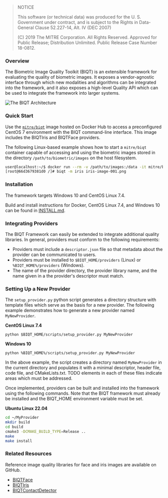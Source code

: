 > NOTICE
> 
> This software (or technical data) was produced for the U. S. Government under contract, and is subject to the Rights in Data-General Clause 52.227-14, Alt. IV (DEC 2007)
> 
> (C) 2019 The MITRE Corporation. All Rights Reserved.
> Approved for Public Release; Distribution Unlimited. Public Release Case Number 18-0812.

### Overview

The Biometric Image Quality Toolkit (BIQT) is an extensible framework for 
evaluating the quality of biometric images. It exposes a vendor-agnostic 
interface through which new modalities and algorithms can be integrated into the 
framework, and it also exposes a high-level Quality API which can be used to 
integrate the framework into larger systems.

![The BIQT Architecture](doc/biqt.png)

### Quick Start

Use the [`mitre/biqt`](https://hub.docker.com/r/mitre/biqt) image hosted on Docker Hub to access a preconfigured CentOS 7 environment with the BIQT
command-line interface. This image includes the BIQTIris and BIQTFace providers.

The following Linux-based example shows how to start a `mitre/biqt` container capable of accessing and using the 
biometric images stored in the directory `/path/to/biometric/images` on the host filesystem.

```bash
user@localhost:~/$ docker run --rm -v /path/to/images:/data -it mitre/biqt
[root@66d3679381d0 /]# biqt -m iris iris-image-001.png 
```

### Installation

The framework targets Windows 10 and CentOS Linux 7.4.

Build and install instructions for Docker, CentOS Linux 7.4, and Windows 10 can be found in [INSTALL.md](INSTALL.md).

### Integrating Providers

The BIQT Framework can easily be extended to integrate additional quality libraries. In general, providers
must conform to the following requirements:
  * Providers must include a `descriptor.json` file so that metadata about the provider can be communicated to users.
  * Providers must be installed to `$BIQT_HOME/providers` (Linux) or `%BIQT_HOME%/providers` (Windows).
  * The name of the provider directory, the provider library name, and the name given in a the provider's descriptor must match.

### Setting Up a New Provider

The `setup_provider.py` python script generates a directory structure with template files which
serve as the basis for a new provider. The following example demonstrates how to generate a
new provider named `MyNewProvider`.

**CentOS Linux 7.4**
```
python $BIQT_HOME/scripts/setup_provider.py MyNewProvider
```

**Windows 10**
```
python %BIQT_HOME%/scripts/setup_provider.py MyNewProvider
```

In the above example, the script creates a directory named `MyNewProvider` in the current directory and populates it with a 
minimal descriptor, header file, code file, and CMakeLists.txt. TODO elements in each of these files indicate areas 
which must be addressed.

Once implemented, providers can be built and installed into the framework using the following commands. Note that the BIQT
framework must already be installed and the BIQT_HOME environment variable must be set.


**Ubuntu Linux 22.04**

```bash
cd ~/MyProvider
mkdir build
cd build
cmake3 -DCMAKE_BUILD_TYPE=Release ..
make
make install
```


### Related Resources

Reference image quality libraries for face and iris images are available on GitHub.
  * [BIQTFace](https://github.com/mitre/biqt-face)
  * [BIQTIris](https://github.com/mitre/biqt-iris)
  * [BIQTContactDetector](https://github.com/mitre/biqt-contact-detector)
